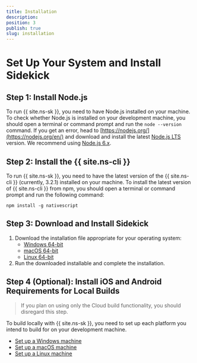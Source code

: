 ```yaml
---
title: Installation
description: 
position: 3
publish: true
slug: installation
---
```


# Set Up Your System and Install Sidekick

## Step 1: Install Node.js

To run {{ site.ns-sk }}, you need to have Node.js installed on your machine. To check whether Node.js is installed on your development machine, you should open a terminal or command prompt and run the `node --version` command. If you get an error, head to [https://nodejs.org/](https://nodejs.org/en/) and download and install the latest [Node.js LTS](https://github.com/nodejs/LTS#lts-schedule) version. We recommend using [Node.js 6.x](https://nodejs.org/dist/latest-v6.x/).

## Step 2: Install the {{ site.ns-cli }}

To run {{ site.ns-sk }}, you need to have the latest version of the {{ site.ns-cli }} (currently, 3.2.1) installed on your machine. To install the latest version of {{ site.ns-cli }} from npm, you should open a terminal or command prompt and run the following command:

<pre class="add-copy-button"><code class="language-terminal">npm install -g nativescript</code></pre>

## Step 3: Download and Install Sidekick

1. Download the installation file appropriate for your operating system:
	* [Windows 64-bit](https://www.nativescript.org/nativescript-sidekick/download-windows-latest)
	* [macOS 64-bit](https://www.nativescript.org/nativescript-sidekick/download-macos-latest)
	* [Linux 64-bit](https://www.nativescript.org/nativescript-sidekick/download-linux-latest)
2. Run the downloaded installable and complete the installation.

## Step 4 (Optional): Install iOS and Android Requirements for Local Builds

> If you plan on using only the Cloud build functionality, you should disregard this step.

To build locally with {{ site.ns-sk }}, you need to set up each platform you intend to build for on your development machine.

* [Set up a Windows machine](https://docs.nativescript.org/start/ns-setup-win)
* [Set up a macOS machine](https://docs.nativescript.org/start/ns-setup-os-x)
* [Set up a Linux machine](https://docs.nativescript.org/start/ns-setup-linux)